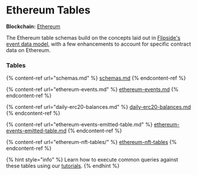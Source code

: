 # Ethereum Tables

**Blockchain:** [Ethereum](https://ethereum.org/en/)

The Ethereum table schemas build on the concepts laid out in [Flipside's event data model](broken-reference), with a few enhancements to account for specific contract data on Ethereum.

### Tables

{% content-ref url="schemas.md" %}
[schemas.md](schemas.md)
{% endcontent-ref %}

{% content-ref url="ethereum-events.md" %}
[ethereum-events.md](ethereum-events.md)
{% endcontent-ref %}

{% content-ref url="daily-erc20-balances.md" %}
[daily-erc20-balances.md](daily-erc20-balances.md)
{% endcontent-ref %}

{% content-ref url="ethereum-events-emitted-table.md" %}
[ethereum-events-emitted-table.md](ethereum-events-emitted-table.md)
{% endcontent-ref %}

{% content-ref url="ethereum-nft-tables/" %}
[ethereum-nft-tables](ethereum-nft-tables/)
{% endcontent-ref %}

{% hint style="info" %}
Learn how to execute common queries against these tables using our [tutorials](../../tutorials/ethereum-tutorials/).
{% endhint %}
